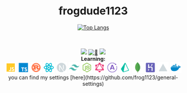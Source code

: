 <h1 align="center">frogdude1123</h1>

<div align="center">

[![Top Langs](https://github-readme-stats.vercel.app/api/top-langs/?username=frog1123&layout=compact&bg_color=00000000&border_color=00000000&text_color=fff)](https://github.com/anuraghazra/github-readme-stats)

</div>

<br/>
<br/>

<div align="center">
  <a href="https://www.youtube.com/@frogdude1123/featured"><img src="https://img.shields.io/badge/YouTube-red?style=for-the-badge&logo=youtube&logoColor=white"/></a>
  <a href="https://frogdude1123.herokuapp.com/home/"><img src="https://img.shields.io/badge/%F0%9F%8C%B4-website-grey?labelColor=d9ed92&style=for-the-badge" alt="🌴" /></a>
  <a href="https://github.com/antonkomarev/github-profile-views-counter"><img src="https://komarev.com/ghpvc/?username=frog1123&color=grey&style=for-the-badge"></a>
</div>

<div align="center">
  <div>
    <b>Learning:</b>
  </div>
  <img src="https://raw.githubusercontent.com/frog1123/frog1123/main/icons/javascript.svg" width="30px" height="30px" />
  <img src="https://raw.githubusercontent.com/frog1123/frog1123/main/icons/typescript.svg" width="30px" height="30px" />
  <img src="https://raw.githubusercontent.com/frog1123/frog1123/main/icons/rust.svg" width="30px" height="30px" />
  <img src="https://raw.githubusercontent.com/frog1123/frog1123/main/icons/react.svg" width="30px" height="30px" />
  <img src="https://raw.githubusercontent.com/frog1123/frog1123/main/icons/next.svg" width="30px" height="30px" />
  <img src="https://raw.githubusercontent.com/frog1123/frog1123/main/icons/tailwindcss.svg" width="30px" height="30px" />
  <img src="https://raw.githubusercontent.com/frog1123/frog1123/main/icons/nodejs.svg" width="30px" height="30px" />
  <img src="https://raw.githubusercontent.com/frog1123/frog1123/main/icons/graphql.svg" width="30px" height="30px" />
  <img src="https://raw.githubusercontent.com/frog1123/frog1123/main/icons/apollo.svg" width="30px" height="30px" />
  <img src="https://raw.githubusercontent.com/frog1123/frog1123/main/icons/prisma.svg" width="30px" height="30px" />
  <img src="https://raw.githubusercontent.com/frog1123/frog1123/main/icons/mongodb.png" width="30px" height="30px" />
  <img src="https://raw.githubusercontent.com/frog1123/frog1123/main/icons/heroku.svg" width="30px" height="30px" />
  <img src="https://raw.githubusercontent.com/frog1123/frog1123/main/icons/vercel.svg" width="30px" height="30px" />
  <img src="https://raw.githubusercontent.com/frog1123/frog1123/main/icons/docker.svg" width="30px" height="30px" />

  <div>
    you can find my settings [here](https://github.com/frog1123/general-settings)
  </div>
</div>
